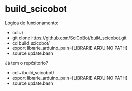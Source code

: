 # build_scicobot

Lógica de funcionamento:
- cd ~/
- git clone https://github.com/SciCoBot/build_scicobot.git
- cd build_scicobot/
- export librarie_arduino_path=[LIBRARIE ARDUINO PATH]
- source update.bash

Já tem o repósitorio?
- cd ~/build_scicobot/
- export librarie_arduino_path=[LIBRARIE ARDUINO PATH]
- source update.bash
